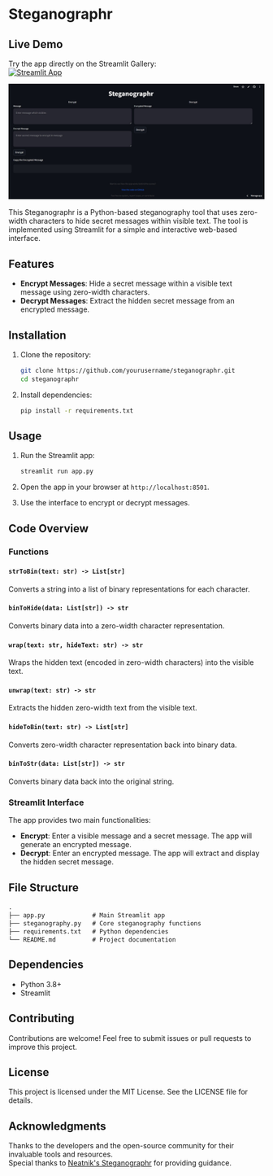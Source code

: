 # Steganographr

## Live Demo
Try the app directly on the Streamlit Gallery:  
[![Streamlit App](https://static.streamlit.io/badges/streamlit_badge_black_white.svg)](https://hideandseek.streamlit.app/)

![preview-image](application.jpg)


This Steganographr is a Python-based steganography tool that uses zero-width characters to hide secret messages within visible text. The tool is implemented using Streamlit for a simple and interactive web-based interface.

## Features

- **Encrypt Messages**: Hide a secret message within a visible text message using zero-width characters.
- **Decrypt Messages**: Extract the hidden secret message from an encrypted message.

## Installation

1. Clone the repository:
   ```bash
   git clone https://github.com/yourusername/steganographr.git
   cd steganographr
   ```

2. Install dependencies:
   ```bash
   pip install -r requirements.txt
   ```

## Usage

1. Run the Streamlit app:
   ```bash
   streamlit run app.py
   ```

2. Open the app in your browser at `http://localhost:8501`.

3. Use the interface to encrypt or decrypt messages.

## Code Overview

### Functions

#### `strToBin(text: str) -> List[str]`
Converts a string into a list of binary representations for each character.

#### `binToHide(data: List[str]) -> str`
Converts binary data into a zero-width character representation.

#### `wrap(text: str, hideText: str) -> str`
Wraps the hidden text (encoded in zero-width characters) into the visible text.

#### `unwrap(text: str) -> str`
Extracts the hidden zero-width text from the visible text.

#### `hideToBin(text: str) -> List[str]`
Converts zero-width character representation back into binary data.

#### `binToStr(data: List[str]) -> str`
Converts binary data back into the original string.

### Streamlit Interface

The app provides two main functionalities:

- **Encrypt**: Enter a visible message and a secret message. The app will generate an encrypted message.
- **Decrypt**: Enter an encrypted message. The app will extract and display the hidden secret message.

## File Structure

```plaintext
.
├── app.py             # Main Streamlit app
├── steganography.py   # Core steganography functions
├── requirements.txt   # Python dependencies
└── README.md          # Project documentation
```

## Dependencies
- Python 3.8+
- Streamlit

## Contributing
Contributions are welcome! Feel free to submit issues or pull requests to improve this project.

## License
This project is licensed under the MIT License. See the LICENSE file for details.

## Acknowledgments
Thanks to the developers and the open-source community for their invaluable tools and resources.  
Special thanks to [Neatnik's Steganographr](https://github.com/neatnik/steganographr) for providing guidance.
